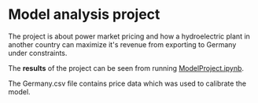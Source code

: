 # Model analysis project

The project is about power market pricing and how a hydroelectric plant in another country can maximize it's revenue from exporting to Germany under constraints.

The **results** of the project can be seen from running [ModelProject.ipynb](ModelProject.ipynb).

The Germany.csv file contains price data which was used to calibrate the model.
